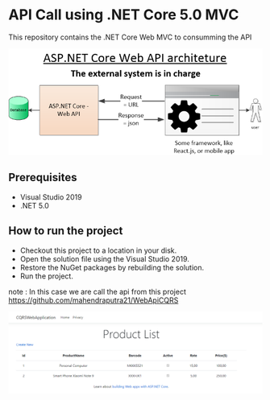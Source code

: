 # API Call using .NET Core 5.0 MVC 
This repository contains the .NET Core Web MVC to consumming the API 

![Screenshot](https://github.com/mahendraputra21/WebAppAPI/blob/main/AspNetCoreWebApiArchitecture.png)

## Prerequisites

* Visual Studio 2019
* .NET 5.0

## How to run the project

* Checkout this project to a location in your disk.
* Open the solution file using the Visual Studio 2019.
* Restore the NuGet packages by rebuilding the solution.
* Run the project.

note : In this case we are call the api from this project https://github.com/mahendraputra21/WebApiCQRS

![Screenshot](https://github.com/mahendraputra21/WebAppAPI/blob/main/Product-List.png)
